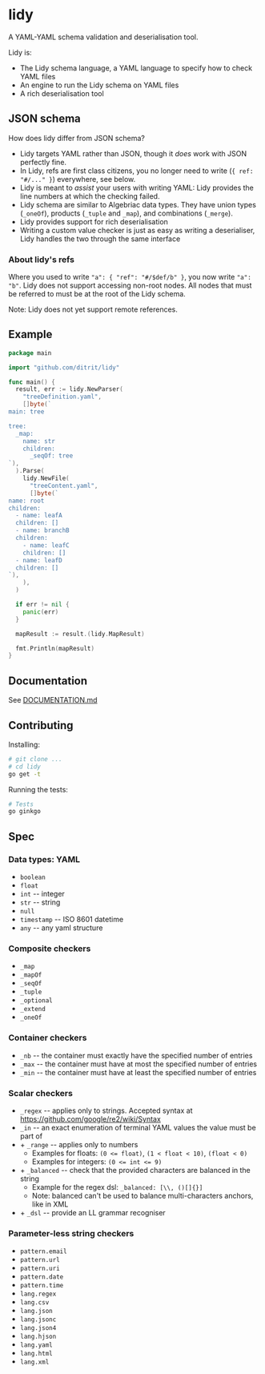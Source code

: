 # lidy

A YAML-YAML schema validation and deserialisation tool.

Lidy is:

- The Lidy schema language, a YAML language to specify how to check YAML files
- An engine to run the Lidy schema on YAML files
- A rich deserialisation tool

## JSON schema

How does lidy differ from JSON schema?

- Lidy targets YAML rather than JSON, though it _does_ work with JSON perfectly fine.
- In Lidy, refs are first class citizens, you no longer need to write (`{ ref: "#/..." }`) everywhere, see below.
- Lidy is meant to _assist_ your users with writing YAML: Lidy provides the line numbers at which the checking failed.
- Lidy schema are similar to Algebriac data types. They have union types (`_oneOf`), products (`_tuple` and `_map`), and combinations (`_merge`).
- Lidy provides support for rich deserialisation
- Writing a custom value checker is just as easy as writing a deserialiser, Lidy
  handles the two through the same interface

### About lidy's refs

Where you used to write `"a": { "ref": "#/$def/b" }`, you now write `"a": "b"`. Lidy does not support accessing non-root nodes. All nodes that must be referred to must be at the root of the Lidy schema.

Note: Lidy does not yet support remote references.

## Example

```go
package main

import "github.com/ditrit/lidy"

func main() {
  result, err := lidy.NewParser(
    "treeDefinition.yaml",
    []byte(`
main: tree

tree:
  _map:
    name: str
    children:
      _seqOf: tree
`),
  ).Parse(
    lidy.NewFile(
      "treeContent.yaml",
      []byte(`
name: root
children:
  - name: leafA
  children: []
  - name: branchB
  children:
    - name: leafC
    children: []
  - name: leafD
  children: []
`),
    ),
  )

  if err != nil {
    panic(err)
  }

  mapResult := result.(lidy.MapResult)

  fmt.Println(mapResult)
}
```

## Documentation

See [DOCUMENTATION.md](./DOCUMENTATION.md)

## Contributing

Installing:

```sh
# git clone ...
# cd lidy
go get -t
```

Running the tests:

```sh
# Tests
go ginkgo
```

## Spec

### Data types: YAML

- `boolean`
- `float`
- `int` -- integer
- `str` -- string
- `null`
- `timestamp` -- ISO 8601 datetime
- `any` -- any yaml structure

### Composite checkers

- `_map`
- `_mapOf`
- `_seqOf`
- `_tuple`
- `_optional`
- `_extend`
- `_oneOf`

### Container checkers

- `_nb` -- the container must exactly have the specified number of entries
- `_max` -- the container must have at most the specified number of entries
- `_min` -- the container must have at least the specified number of entries

### Scalar checkers

- `_regex` -- applies only to strings. Accepted syntax at https://github.com/google/re2/wiki/Syntax
- `_in` -- an exact enumeration of terminal YAML values the value must be part of
- \+ `_range` -- applies only to numbers
  - Examples for floats: `(0 <= float)`, `(1 < float < 10)`, `(float < 0)`
  - Examples for integers: `(0 <= int <= 9)`
- \+ `_balanced` -- check that the provided characters are balanced in the string
  - Example for the regex dsl: `_balanced: [\\, ()[]{}]`
  - Note: balanced can't be used to balance multi-characters anchors, like in XML
- \+ `_dsl` -- provide an LL grammar recogniser

### Parameter-less string checkers

- `pattern.email`
- `pattern.url`
- `pattern.uri`
- `pattern.date`
- `pattern.time`
- `lang.regex`
- `lang.csv`
- `lang.json`
- `lang.jsonc`
- `lang.json4`
- `lang.hjson`
- `lang.yaml`
- `lang.html`
- `lang.xml`
